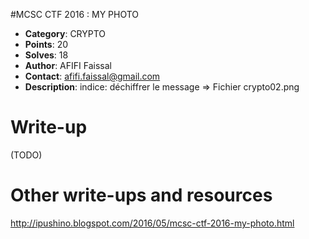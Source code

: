 #MCSC CTF 2016	: MY PHOTO 

* **Category**: CRYPTO <br>
* **Points**: 20 <br>
* **Solves**: 18  <br>
* **Author**: AFIFI Faissal
* **Contact**: afifi.faissal@gmail.com
* **Description**: indice: déchiffrer le message => Fichier crypto02.png

# Write-up 

(TODO)

# Other write-ups and resources

http://ipushino.blogspot.com/2016/05/mcsc-ctf-2016-my-photo.html
